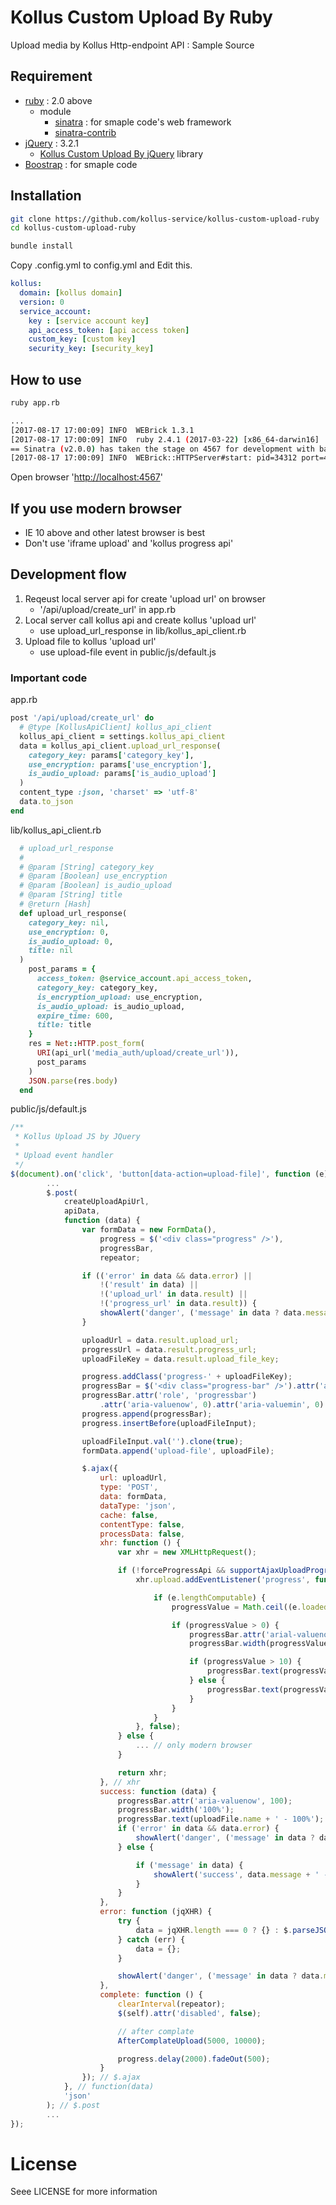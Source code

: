 # Kollus Custom Upload By Ruby

Upload media by Kollus Http-endpoint API : Sample Source

## Requirement

* [ruby](https://www.ruby-lang.org/) : 2.0 above
   * module
      * [sinatra](http://www.sinatrarb.com/) : for smaple code's web framework
      * [sinatra-contrib](http://www.sinatrarb.com/contrib/)
* [jQuery](https://jquery.com) : 3.2.1
   * [Kollus Custom Upload By jQuery](https://github.com/kollus-service/kollus-custom-upload-jquery) library
* [Boostrap](https://getbootstrap.com/docs/3.3/) : for smaple code
  
## Installation

```bash
git clone https://github.com/kollus-service/kollus-custom-upload-ruby
cd kollus-custom-upload-ruby

bundle install
```
Copy .config.yml to config.yml and Edit this.

```yaml
kollus:
  domain: [kollus domain]
  version: 0
  service_account:
    key : [service account key]
    api_access_token: [api access token]
    custom_key: [custom key]
    security_key: [security_key]
```

## How to use

```bash
ruby app.rb

...
[2017-08-17 17:00:09] INFO  WEBrick 1.3.1
[2017-08-17 17:00:09] INFO  ruby 2.4.1 (2017-03-22) [x86_64-darwin16]
== Sinatra (v2.0.0) has taken the stage on 4567 for development with backup from WEBrick
[2017-08-17 17:00:09] INFO  WEBrick::HTTPServer#start: pid=34312 port=4567
```

Open browser '[http://localhost:4567](http://localhost:4567)'

## If you use modern browser

* IE 10 above and other latest browser is best
* Don't use 'iframe upload' and 'kollus progress api'

## Development flow
1. Reqeust local server api for create 'upload url' on browser
   * '/api/upload/create_url' in app.rb 
2. Local server call kollus api and create kollus 'upload url'
   * use upload_url_response in lib/kollus_api_client.rb
3. Upload file to kollus 'upload url'
   * use upload-file event in public/js/default.js

### Important code

app.rb
```ruby
post '/api/upload/create_url' do
  # @type [KollusApiClient] kollus_api_client
  kollus_api_client = settings.kollus_api_client
  data = kollus_api_client.upload_url_response(
    category_key: params['category_key'],
    use_encryption: params['use_encryption'],
    is_audio_upload: params['is_audio_upload']
  )
  content_type :json, 'charset' => 'utf-8'
  data.to_json
end
```

lib/kollus_api_client.rb
```ruby
  # upload_url_response
  #
  # @param [String] category_key
  # @param [Boolean] use_encryption
  # @param [Boolean] is_audio_upload
  # @param [String] title
  # @return [Hash]
  def upload_url_response(
    category_key: nil,
    use_encryption: 0,
    is_audio_upload: 0,
    title: nil
  )
    post_params = {
      access_token: @service_account.api_access_token,
      category_key: category_key,
      is_encryption_upload: use_encryption,
      is_audio_upload: is_audio_upload,
      expire_time: 600,
      title: title
    }
    res = Net::HTTP.post_form(
      URI(api_url('media_auth/upload/create_url')),
      post_params
    )
    JSON.parse(res.body)
  end
```

public/js/default.js
```javascript
/**
 * Kollus Upload JS by JQuery
 *
 * Upload event handler
 */
$(document).on('click', 'button[data-action=upload-file]', function (e) {
        ...
        $.post(
            createUploadApiUrl,
            apiData,
            function (data) {
                var formData = new FormData(),
                    progress = $('<div class="progress" />'),
                    progressBar,
                    repeator;

                if (('error' in data && data.error) ||
                    !('result' in data) ||
                    !('upload_url' in data.result) ||
                    !('progress_url' in data.result)) {
                    showAlert('danger', ('message' in data ? data.message : 'Api response error.'));
                }

                uploadUrl = data.result.upload_url;
                progressUrl = data.result.progress_url;
                uploadFileKey = data.result.upload_file_key;

                progress.addClass('progress-' + uploadFileKey);
                progressBar = $('<div class="progress-bar" />').attr('aria-valuenow', 0);
                progressBar.attr('role', 'progressbar')
                    .attr('aria-valuenow', 0).attr('aria-valuemin', 0).css('min-width', '2em').text('0%');
                progress.append(progressBar);
                progress.insertBefore(uploadFileInput);

                uploadFileInput.val('').clone(true);
                formData.append('upload-file', uploadFile);

                $.ajax({
                    url: uploadUrl,
                    type: 'POST',
                    data: formData,
                    dataType: 'json',
                    cache: false,
                    contentType: false,
                    processData: false,
                    xhr: function () {
                        var xhr = new XMLHttpRequest();

                        if (!forceProgressApi && supportAjaxUploadProgress()) {
                            xhr.upload.addEventListener('progress', function (e) {

                                if (e.lengthComputable) {
                                    progressValue = Math.ceil((e.loaded / e.total) * 100);

                                    if (progressValue > 0) {
                                        progressBar.attr('arial-valuenow', progressValue);
                                        progressBar.width(progressValue + '%');

                                        if (progressValue > 10) {
                                            progressBar.text(progressValue + '% - ' + uploadFile.name);
                                        } else {
                                            progressBar.text(progressValue + '%');
                                        }
                                    }
                                }
                            }, false);
                        } else {
                            ... // only modern browser
                        }

                        return xhr;
                    }, // xhr
                    success: function (data) {
                        progressBar.attr('aria-valuenow', 100);
                        progressBar.width('100%');
                        progressBar.text(uploadFile.name + ' - 100%');
                        if ('error' in data && data.error) {
                            showAlert('danger', ('message' in data ? data.message : 'Api response error.'));
                        } else {

                            if ('message' in data) {
                                showAlert('success', data.message + ' - ' + uploadFile.name);
                            }
                        }
                    },
                    error: function (jqXHR) {
                        try {
                            data = jqXHR.length === 0 ? {} : $.parseJSON(jqXHR.responseText);
                        } catch (err) {
                            data = {};
                        }

                        showAlert('danger', ('message' in data ? data.message : 'Ajax response error.') + ' - ' + uploadFile.name);
                    },
                    complete: function () {
                        clearInterval(repeator);
                        $(self).attr('disabled', false);

                        // after complate
                        AfterComplateUpload(5000, 10000);

                        progress.delay(2000).fadeOut(500);
                    }
                }); // $.ajax
            }, // function(data)
            'json'
        ); // $.post
        ...
});
```

# License

Seee LICENSE for more information